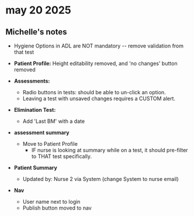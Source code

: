 # may 20 2025

## Michelle's notes

- Hygiene Options in ADL are NOT mandatory -- remove validation from that test

- **Patient Profile:** Height editability removed, and 'no changes' button removed

- **Assessments:**
  - Radio buttons in tests: should be able to un-click an option. 
  - Leaving a test with unsaved changes requires a CUSTOM alert.
  
- **Elimination Test:** 
  - Add 'Last BM' with a date 


- **assessment summary**
  - Move to Patient Profile
    - IF nurse is looking at summary while on a test, it should pre-filter to THAT test specifically. 

- **Patient Summary**
  - Updated by: Nurse 2 via System (change System to nurse email)


- **Nav**
  - User name next to login
  - Publish button moved to nav

